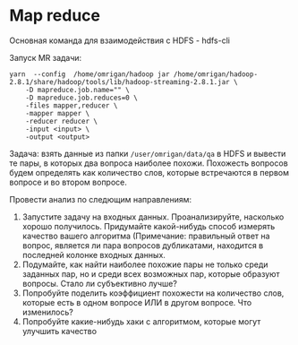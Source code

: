 # Map reduce
Основная команда для взаимодействия с HDFS - hdfs-cli

Запуск MR задачи:
```
yarn  --config  /home/omrigan/hadoop jar /home/omrigan/hadoop-2.8.1/share/hadoop/tools/lib/hadoop-streaming-2.8.1.jar \
    -D mapreduce.job.name="" \
    -D mapreduce.job.reduces=0 \
    -files mapper,reducer \
    -mapper mapper \
    -reducer reducer \
    -input <input> \
    -output <output>
```


Задача: взять данные из папки `/user/omrigan/data/qa` в HDFS и вывести те пары, в которых два вопроса наиболее похожи. Похожесть вопросов будем определять как количество слов, которые встречаются в первом вопросе и во втором вопросе. 

Провести анализ по следющим направлениям:

1. Запустите задачу на входных данных. Проанализируйте, насколько хорошо получилось. Придумайте какой-нибудь способ измерять качество вашего алгоритма (Примечание: правильный ответ на вопрос, является ли пара вопросов дубликатами, находится в последней колонке входных данных.
2. Подумайте, как найти наиболее похожие пары не только среди заданных пар, но и среди всех возможных пар, которые образуют вопросы. Стало ли субъективно лучше?
3. Попробуйте поделить коэффициент похожести на количество слов, которые есть в одном вопросе ИЛИ в другом вопросе. Что изменилось?
4. Попробуйте какие-нибудь хаки с алгоритмом, которые могут улучшить качество
